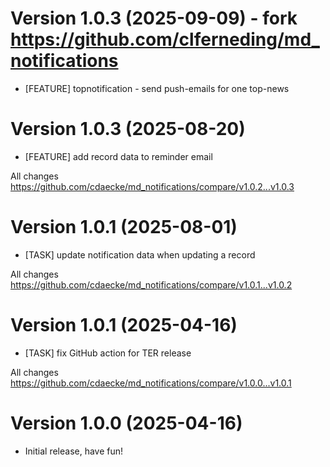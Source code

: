 # Version 1.0.3 (2025-09-09) - fork https://github.com/clferneding/md_notifications
- [FEATURE] topnotification - send push-emails for one top-news

# Version 1.0.3 (2025-08-20)
- [FEATURE] add record data to reminder email

All changes
https://github.com/cdaecke/md_notifications/compare/v1.0.2...v1.0.3

# Version 1.0.1 (2025-08-01)
- [TASK] update notification data when updating a record

All changes
https://github.com/cdaecke/md_notifications/compare/v1.0.1...v1.0.2

# Version 1.0.1 (2025-04-16)
- [TASK] fix GitHub action for TER release

All changes
https://github.com/cdaecke/md_notifications/compare/v1.0.0...v1.0.1

# Version 1.0.0 (2025-04-16)
- Initial release, have fun!
